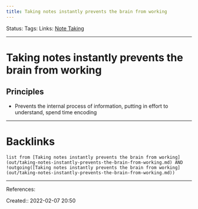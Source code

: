 ```yaml
---
title: Taking notes instantly prevents the brain from working
---
```

Status: 
Tags: 
Links: [Note Taking](out/note-taking.md)
___
# Taking notes instantly prevents the brain from working
## Principles
- Prevents the internal process of information, putting in effort to understand, spend time encoding

___
# Backlinks
```dataview
list from [Taking notes instantly prevents the brain from working](out/taking-notes-instantly-prevents-the-brain-from-working.md) AND !outgoing([Taking notes instantly prevents the brain from working](out/taking-notes-instantly-prevents-the-brain-from-working.md))
```
___
References:

Created:: 2022-02-07 20:50